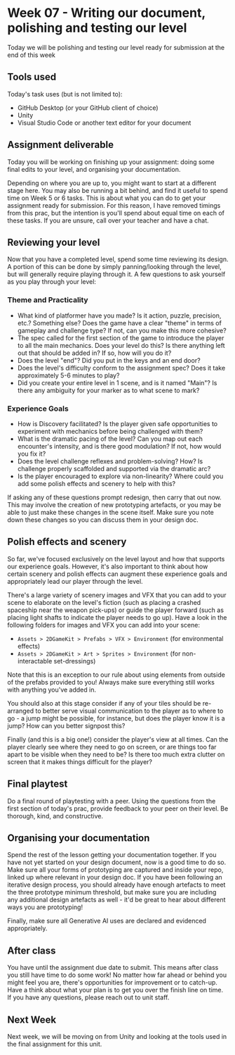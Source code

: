 # Week 07 - Writing our document, polishing and testing our level
Today we will be polishing and testing our level ready for submission at the end of this week

## Tools used
Today's task uses (but is not limited to):

* GitHub Desktop (or your GitHub client of choice)
* Unity
* Visual Studio Code or another text editor for your document

## Assignment deliverable
Today you will be working on finishing up your assignment: doing some final edits to your level, and organising your documentation.

Depending on where you are up to, you might want to start at a different stage here. You may also be running a bit behind, and find it useful to spend time on Week 5 or 6 tasks. This is about what you can do to get your assignment ready for submission. For this reason, I have removed timings from this prac, but the intention is you'll spend about equal time on each of these tasks. If you are unsure, call over your teacher and have a chat.

## Reviewing your level
Now that you have a completed level, spend some time reviewing its design. A portion of this can be done by simply panning/looking through the level, but will generally require playing through it. A few questions to ask yourself as you play through your level:

### Theme and Practicality
* What kind of platformer have you made? Is it action, puzzle, precision, etc.? Something else? Does the game have a clear "theme" in terms of gameplay and challenge type? If not, can you make this more cohesive?
* The spec called for the first section of the game to introduce the player to all the main mechanics. Does your level do this? Is there anything left out that should be added in? If so, how will you do it?
* Does the level "end"? Did you put in the keys and an end door?
* Does the level's difficulty conform to the assignment spec? Does it take approximately 5-6 minutes to play?
* Did you create your entire level in 1 scene, and is it named "Main"? Is there any ambiguity for your marker as to what scene to mark?

### Experience Goals
* How is Discovery facilitated? Is the player given safe opportunities to experiment with mechanics before being challenged with them?
* What is the dramatic pacing of the level? Can you map out each encounter's intensity, and is there good modulation? If not, how would you fix it?
* Does the level challenge reflexes and problem-solving? How? Is challenge properly scaffolded and supported via the dramatic arc?
* Is the player encouraged to explore via non-linearity? Where could you add some polish effects and scenery to help with this?

If asking any of these questions prompt redesign, then carry that out now. This may involve the creation of new prototyping artefacts, or you may be able to just make these changes in the scene itself. Make sure you note down these changes so you can discuss them in your design doc.

## Polish effects and scenery
So far, we've focused exclusively on the level layout and how that supports our experience goals. However, it's also important to think about how certain scenery and polish effects can augment these experience goals and appropriately lead our player through the level.

There's a large variety of scenery images and VFX that you can add to your scene to elaborate on the level's fiction (such as placing a crashed spaceship near the weapon pick-ups) or guide the player forward (such as placing light shafts to indicate the player needs to go up). Have a look in the following folders for images and VFX you can add into your scene:

* `Assets > 2DGameKit > Prefabs > VFX > Environment` (for environmental effects)
* `Assets > 2DGameKit > Art > Sprites > Environment` (for non-interactable set-dressings)

Note that this is an exception to our rule about using elements from outside of the prefabs provided to you! Always make sure everything still works with anything you've added in.

You should also at this stage consider if any of your tiles should be re-arranged to better serve visual communication to the player as to where to go - a jump might be possible, for instance, but does the player know it is a jump? How can you better signpost this?

Finally (and this is a big one!) consider the player's view at all times. Can the player clearly see where they need to go on screen, or are things too far apart to be visible when they need to be? Is there too much extra clutter on screen that it makes things difficult for the player?

## Final playtest
Do a final round of playtesting with a peer. Using the questions from the first section of today's prac, provide feedback to your peer on their level. Be thorough, kind, and constructive.

## Organising your documentation
Spend the rest of the lesson getting your documentation together. If you have not yet started on your design document, now is a good time to do so. Make sure all your forms of prototyping are captured and inside your repo, linked up where relevant in your design doc. If you have been following an iterative design process, you should already have enough artefacts to meet the three prototype minimum threshold, but make sure you are including any additional design artefacts as well - it'd be great to hear about different ways you are prototyping!

Finally, make sure all Generative AI uses are declared and evidenced appropriately.

## After class
You have until the assignment due date to submit. This means after class you still have time to do some work! No matter how far ahead or behind you might feel you are, there's opportunities for improvement or to catch-up. Have a think about what your plan is to get you over the finish line on time. If you have any questions, please reach out to unit staff.

## Next Week
Next week, we will be moving on from Unity and looking at the tools used in the final assignment for this unit.
